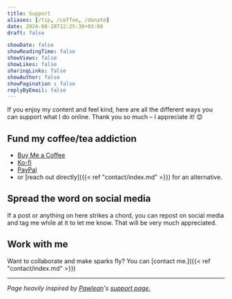 ```yaml
---
title: Support
aliases: [/tip, /coffee, /donate]
date: 2024-08-28T12:25:38+03:00
draft: false

showDate: false
showReadingTime: false
showViews: false
showLikes: false
sharingLinks: false
showAuthor: false
showPagination : false
replyByEmail: false
---
```


If you enjoy my content and feel kind, here are all the different ways you can support what I do online. Thank you so much – I appreciate it! 😊

## Fund my coffee/tea addiction

- [Buy Me a Coffee](https://buymeacoffee.com/insidemordecai/)
- [Ko-fi](https://ko-fi.com/insidemordecai/)
- [PayPal](https://www.paypal.com/donate/?hosted_button_id=TMKDCYE64F7XW)
- or [reach out directly]({{< ref "contact/index.md" >}}) for an alternative. 

## Spread the word on social media

If a post or anything on here strikes a chord, you can repost on social media and tag me while at it to let me know. That will be very much appreciated. 

## Work with me

Want to collaborate and make sparks fly? You can [contact me.]({{< ref "contact/index.md" >}})


*** 

_Page heavily inspired by [Pawlean](https://www.pawlean.com/)'s [support page.](https://www.pawlean.com/support)_
